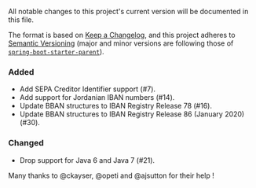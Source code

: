 All notable changes to this project's current version will be documented in this file.

The format is based on [Keep a Changelog](https://keepachangelog.com/en/1.0.0/),
and this project adheres to [Semantic Versioning](https://semver.org/spec/v2.0.0.html) (major and
minor versions are following those of [`spring-boot-starter-parent`](https://spring.io/projects/spring-boot)).

### Added
* Add SEPA Creditor Identifier support (#7).
* Add support for Jordanian IBAN numbers (#14).
* Update BBAN structures to IBAN Registry Release 78 (#16).
* Update BBAN structures to IBAN Registry Release 86 (January 2020) (#30).

### Changed
* Drop support for Java 6 and Java 7 (#21).

Many thanks to @ckayser, @opeti and @ajsutton for their help !
